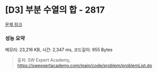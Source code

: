 # [D3] 부분 수열의 합 - 2817 

[문제 링크](https://swexpertacademy.com/main/code/problem/problemDetail.do?contestProbId=AV7IzvG6EksDFAXB) 

### 성능 요약

메모리: 23,216 KB, 시간: 2,347 ms, 코드길이: 955 Bytes



> 출처: SW Expert Academy, https://swexpertacademy.com/main/code/problem/problemList.do